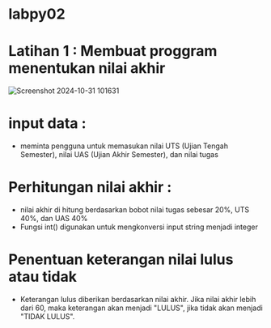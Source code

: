 # labpy02
# Latihan 1 : Membuat proggram menentukan nilai akhir

![Screenshot 2024-10-31 101631](https://github.com/user-attachments/assets/8cc498bd-2c28-4fcd-96ff-90c707b19494)

# input data :
  
 - meminta pengguna untuk memasukan nilai UTS (Ujian Tengah Semester), nilai UAS (Ujian Akhir Semester), dan nilai tugas
  
# Perhitungan nilai akhir :

 - nilai akhir di hitung berdasarkan bobot nilai tugas sebesar 20%, UTS 40%, dan UAS 40%
 - Fungsi int() digunakan untuk mengkonversi input string menjadi integer

# Penentuan keterangan nilai lulus atau tidak
 - Keterangan lulus diberikan berdasarkan nilai akhir. Jika nilai akhir lebih dari 60, maka keterangan akan menjadi "LULUS", jika tidak akan menjadi "TIDAK LULUS".
   



